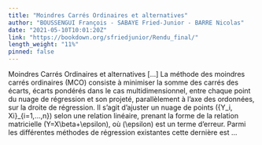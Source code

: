 ```yaml
---
title: "Moindres Carrés Ordinaires et alternatives"
author: "BOUSSENGUI François - SABAYE Fried-Junior - BARRE Nicolas"
date: "2021-05-10T10:01:20Z"
link: "https://bookdown.org/sfriedjunior/Rendu_final/"
length_weight: "11%"
pinned: false
---
```


Moindres Carrés Ordinaires et alternatives [...] La méthode des moindres carrés ordinaires (MCO) consiste à minimiser la somme des carrés des écarts, écarts pondérés dans le cas multidimensionnel, entre chaque point du nuage de régression et son projeté, parallèlement à l’axe des ordonnées, sur la droite de régression. Il s’agit d’ajuster un nuage de points \(\{Y_i, Xi\}_{i=1,...,n}\) selon une relation linéaire, prenant la forme de la relation matricielle \(Y=X\beta+\epsilon\), où \(\epsilon\) est un terme d’erreur. Parmi les différentes méthodes de régression existantes cette dernière est ...

